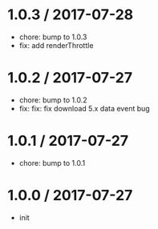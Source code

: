 
1.0.3 / 2017-07-28
==================

  * chore: bump to 1.0.3
  * fix: add renderThrottle

1.0.2 / 2017-07-27
==================

  * chore: bump to 1.0.2
  * fix: fix: fix download 5.x data event bug

1.0.1 / 2017-07-27
==================

  * chore: bump to 1.0.1

1.0.0 / 2017-07-27
==================

  * init
